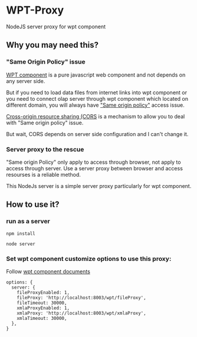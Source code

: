 # WPT-Proxy

NodeJS server proxy for wpt component

## Why you may need this?

### "Same Origin Policy" issue

[WPT component](http://webpivottable.com) is a pure javascript web component and not depends on any server side.

But if you need to load data files from internet links into wpt component or you need to connect olap server 
through wpt component which located on different domain, 
you will always have ["Same origin policy"](https://en.wikipedia.org/wiki/Same-origin_policy) access issue.

[Cross-origin resource sharing (CORS](https://en.wikipedia.org/wiki/Cross-origin_resource_sharing) is a mechanism to 
allow you to deal with "Same origin policy" issue.

But wait, CORS depends on server side configuration and I can't change it.

### Server proxy to the rescue

"Same origin Policy" only apply to access through browser, not apply to access through server.
 Use a server proxy between browser and access resourses is a reliable method. 
 
 This NodeJs server is a simple server proxy particularly for wpt component.
 
 
 ## How to use it?
 
 ### run as a server
 
```
npm install
``` 

```
node server
```



### Set wpt component customize options to use this proxy:

Follow [wpt component documents](http://doc.webpivottable.com) 


```
options: {
  server: {
    fileProxyEnabled: 1, 
    fileProxy: 'http://localhost:8003/wpt/fileProxy', 
    fileTimeout: 30000,
    xmlaProxyEnabled: 1,       
    xmlaProxy: 'http://localhost:8003/wpt/xmlaProxy', 
    xmlaTimeout: 30000,
  },
}
```